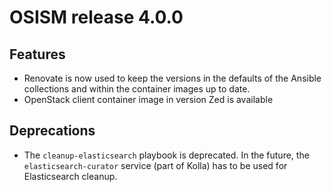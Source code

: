 # OSISM release 4.0.0

## Features

* Renovate is now used to keep the versions in the defaults of the Ansible
  collections and within the container images up to date.
* OpenStack client container image in version Zed is available

## Deprecations

* The ``cleanup-elasticsearch`` playbook is deprecated. In the future,
  the ``elasticsearch-curator`` service (part of Kolla) has to be used
  for Elasticsearch cleanup.
